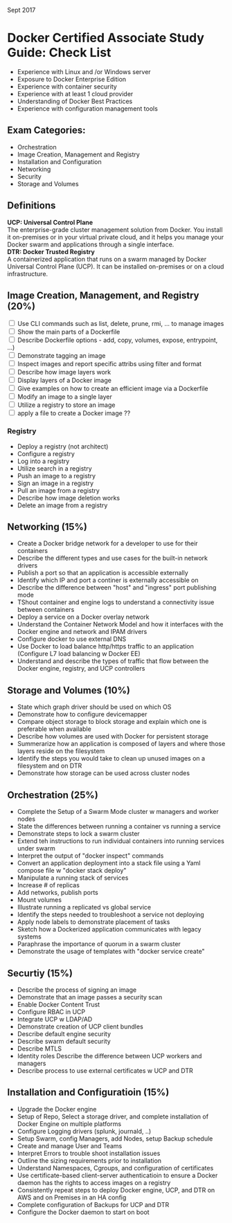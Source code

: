 Sept 2017
# Docker Certified Associate Study Guide: Check List

- Experience with Linux and /or Windows server
- Exposure to Docker Enterprise Edition
- Experience with container security
- Experience with at least 1 cloud provider
- Understanding of Docker Best Practices
- Experience with configuration management tools

## Exam Categories:
- Orchestration
- Image Creation, Management and Registry
- Installation and Configuration
- Networking
- Security
- Storage and Volumes

## Definitions
**UCP: Universal Control Plane**  
The enterprise-grade cluster management solution from Docker. You install it on-premises or in your virtual private cloud, and it helps you manage your Docker swarm and applications through a single interface.  
**DTR: Docker Trusted Registry**  
A containerized application that runs on a swarm managed by Docker Universal Control Plane (UCP). It can be installed on-premises or on a cloud infrastructure.  


## Image Creation, Management, and Registry (20%)
<input type="checkbox"> Use CLI commands such as list, delete, prune, rmi, ... to manage images  
<input type="checkbox"> Show the main parts of a Dockerfile  
<input type="checkbox"> Describe Dockerfile options - add, copy, volumes, expose, entrypoint, ...)  
<input type="checkbox"> Demonstrate tagging an image  
<input type="checkbox"> Inspect images and report specific attribs using filter and format  
<input type="checkbox"> Describe how image layers work  
<input type="checkbox"> Display layers of a Docker image  
<input type="checkbox"> Give examples on how to create an efficient image via a Dockerfile  
<input type="checkbox"> Modify an image to a single layer  
<input type="checkbox"> Utilize a registry to store an image  
<input type="checkbox"> apply a file to create a Docker image ??  


### Registry
- Deploy a registry (not architect)
- Configure a registry
- Log into a registry
- Utilize search in a registry
- Push an image to a registry
- Sign an image in a registry
- Pull an image from a registry
- Describe how image deletion works
- Delete an image from a registry

## Networking (15%)
- Create a Docker bridge network for a developer to use for their containers
- Describe the different types and use cases for the built-in network drivers
- Publish a port so that an application is accessible externally
- Identify which IP and port a continer is externally accessible on
- Describe the difference between "host" and "ingress" port publishing mode
- TShout container and engine logs to understand a connectivity issue between containers
- Deploy a service on a Docker overlay network
- Understand the Container Network Model and how it interfaces with the Docker engine and network and IPAM drivers
- Configure docker to use external DNS
- Use Docker to load balance http/https traffic to an application (Configure L7 load balancing w Docker EE)
- Understand and describe the types of traffic that flow between the Docker engine, registry, and UCP controllers

## Storage and Volumes (10%)
- State which graph driver should be used on which OS
- Demonstrate how to configure devicemapper
- Compare object storage to block storage and explain which one is preferable when available
- Describe how volumes are used with Docker for persistent storage
- Summerarize how an application is composed of layers and where those layers reside on the filesystem
- Identify the steps you would take to clean up unused images on a filesystem and on DTR
- Demonstrate how storage can be used across cluster nodes

## Orchestration (25%)
- Complete the Setup of a Swarm Mode cluster w managers and worker nodes
- State the differences between running a container vs running a service
- Demonstrate steps to lock a swarm cluster
- Extend teh instructions to run individual containers into running services under swarm
- Interpret the output of "docker inspect" commands
- Convert an application deployment into a stack file using a Yaml compose file w "docker stack deploy"
- Manipulate a running stack of services
- Increase # of replicas
- Add networks, publish ports
- Mount volumes
- Illustrate running a replicated vs global service
- Identify the steps needed to troubleshoot a service not deploying
- Apply node labels to demonstrate placement of tasks
- Sketch how a Dockerized application communicates with legacy systems
- Paraphrase the importance of quorum in a swarm cluster
- Demonstrate the usage of templates with "docker service create"

## Securtiy (15%)
- Describe the process of signing an image
- Demonstrate that an image passes a security scan
- Enable Docker Content Trust
- Configure RBAC in UCP
- Integrate UCP w LDAP/AD
- Demonstrate creation of UCP client bundles
- Describe default engine security
- Describe swarm default security
- Describe MTLS
- Identity roles Describe the difference between UCP workers and managers
- Describe process to use external certificates w UCP and DTR

## Installation and Configuratioin (15%)
- Upgrade the Docker engine
- Setup of Repo, Select a storage driver, and complete installation of Docker Engine on multiple platforms
- Configure Logging drivers (splunk, journald, ..)
- Setup Swarm, config Managers, add Nodes, setup Backup schedule
- Create and manage User and Teams
- Interpret Errors to trouble shoot installation issues 
- Outline the sizing requirements prior to installation
- Understand Namespaces, Cgroups, and configuration of certificates
- Use certificate-based client-server authenticatioin to ensure a Docker daemon has the rights to access images on a registry
- Consistently repeat steps to deploy Docker engine, UCP, and DTR on AWS and on Premises in an HA config
- Complete configuration of Backups for UCP and DTR
- Configure the Docker daemon to start on boot

